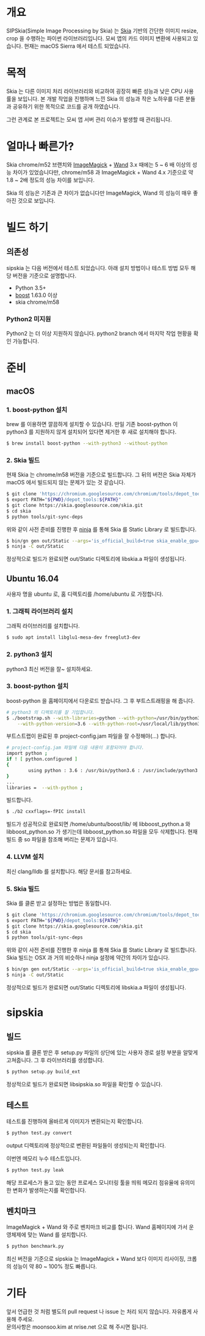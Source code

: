 # 개요
SIPSkia(Simple Image Processing by Skia) 는 [Skia](https://skia.org/) 기반의 간단한 이미지
resize, crop 을 수행하는 파이썬 라이브러리입니다. 모씨 앱의 카드
이미지 변환에 사용되고 있습니다. 현재는 macOS Sierra 에서 테스트 되었습니다.

# 목적
Skia 는 다른 이미지 처리 라이브러리와 비교하여 굉장히 빠른 성능과 낮은
CPU 사용률을 보입니다. 본 개발 작업을 진행하며 느낀 Skia 의 성능과
작은 노하우를 다른 분들과 공유하기 위한 목적으로 코드를 공개 하였습니다.

그런 관계로 본 프로젝트는 모씨 앱 서버 관리 이슈가 발생할 때 관리됩니다.

# 얼마나 빠른가?
Skia chrome/m52 브랜치와 [ImageMagick](https://www.imagemagick.org/) +
[Wand](http://docs.wand-py.org/en/0.4.4/) 3.x 때에는 5 ~ 6 배 이상의
성능 차이가 있었습니다만, chrome/m58 과 ImageMagick + Wand 4.x 기준으로
약 1.8 ~ 2배 정도의 성능 차이를 보입니다.

Skia 의 성능은 기존과 큰 차이가 없습니다만 ImageMagick, Wand 의 성능이
매우 좋아진 것으로 보입니다.

# 빌드 하기
## 의존성
sipskia 는 다음 버전에서 테스트 되었습니다. 아래 설치 방법이나 테스트 방법 모두
해당 버전을 기준으로 설명합니다.

* Python 3.5+
* [boost](http://www.boost.org/) 1.63.0 이상
* skia chrome/m58

### Python2 미지원
Python2 는 더 이상 지원하지 않습니다. python2 branch 에서 마지막 작업 현황을
확인 가능합니다.

# 준비
## macOS
### 1. boost-python 설치
brew 를 이용하면 깔끔하게 설치할 수 있습니다.
만일 기존 boost-python 이 python3 를 지원하지 않게 설치되어 있다면 제거한 후
새로 설치해야 합니다.

```bash
$ brew install boost-python --with-python3 --without-python
```

### 2. Skia 빌드
현재 Skia 는 chrome/m58 버전을 기준으로 빌드합니다. 그 뒤의 버전은 Skia 자체가
macOS 에서 빌드되지 않는 문제가 있는 것 같습니다.

```bash
$ git clone 'https://chromium.googlesource.com/chromium/tools/depot_tools.git'
$ export PATH="${PWD}/depot_tools:${PATH}"
$ git clone https://skia.googlesource.com/skia.git
$ cd skia
$ python tools/git-sync-deps
```

위와 같이 사전 준비를 진행한 후 [ninja](https://ninja-build.org/) 를 통해 Skia 를 Static Library
로 빌드합니다.
```bash
$ bin/gn gen out/Static --args='is_official_build=true skia_enable_gpu=true skia_use_fontconfig=false cc="clang" cxx="clang++"'
$ ninja -C out/Static
```

정상적으로 빌드가 완료되면 out/Static 디렉토리에 libskia.a 파일이 생성됩니다.

## Ubuntu 16.04
사용자 명을 ubuntu 로, 홈 디렉토리를 /home/ubuntu 로 가정합니다.

### 1. 그래픽 라이브러리 설치
그래픽 라이브러리를 설치합니다.
```bash
$ sudo apt install libglu1-mesa-dev freeglut3-dev
```

### 2. python3 설치
python3 최신 버전을 잘~ 설치하세요.

### 3. boost-python 설치
boost-python 을 홈페이지에서 다운로드 받습니다. 그 후 부트스트래핑을 해 줍니다.
```bash
# python3 의 디렉토리를 잘 기입합니다.
$ ./bootstrap.sh --with-libraries=python --with-python=/usr/bin/python3.6 \
	--with-python-version=3.6 --with-python-root=/usr/local/lib/python3.6 --prefix=/home/ubuntu/boost
```

부트스트랩이 완료된 후 project-config.jam 파일을 잘 수정해야(...) 합니다.
```bash
# project-config.jam 파일에 다음 내용이 포함되어야 합니다.
import python ;
if ! [ python.configured ]
{
	    using python : 3.6 : /usr/bin/python3.6 : /usr/include/python3.6m : /usr/lib/python3.6 ;
}
...
libraries =  --with-python ;
```

빌드합니다.
```bash
$ ./b2 cxxflags=-fPIC install
```
빌드가 성공적으로 완료되면 /home/ubuntu/boost/lib/ 에 libboost_python.a 와 libboost_python.so
가 생기는데 libboost_python.so 파일을 모두 삭제합니다. 현재 빌드 중 so 파일을 참조해 버리는 문제가
있습니다.

### 4. LLVM 설치
최신 clang/lldb 를 설치합니다. 해당 문서를 참고하세요.

### 5. Skia 빌드
Skia 를 클론 받고 설정하는 방법은 동일합니다.
```bash
$ git clone 'https://chromium.googlesource.com/chromium/tools/depot_tools.git'
$ export PATH="${PWD}/depot_tools:${PATH}"
$ git clone https://skia.googlesource.com/skia.git
$ cd skia
$ python tools/git-sync-deps
```

위와 같이 사전 준비를 진행한 후 ninja 를 통해 Skia 를 Static Library
로 빌드합니다. Skia 빌드는 OSX 과 거의 비슷하나 ninja 설정에 약간의 차이가 있습니다.
```bash
$ bin/gn gen out/Static --args='is_official_build=true skia_enable_gpu=false skia_use_fontconfig=false skia_use_system_expat=false skia_use_system_freetype2=false skia_use_system_icu=false skia_use_system_libjpeg_turbo=false skia_use_system_libpng=false skia_use_system_libwebp=false skia_use_system_zlib=false cc="clang" cxx="clang++"'
$ ninja -C out/Static
```

정상적으로 빌드가 완료되면 out/Static 디렉토리에 libskia.a 파일이 생성됩니다.

# sipskia
## 빌드
sipskia 를 클론 받은 후 setup.py 파일의 상단에 있는 사용자 경로 설정 부분을 알맞게 고쳐줍니다.
그 후 라이브러리를 생성합니다.
```bash
$ python setup.py build_ext
```

정상적으로 빌드가 완료되면 libsipskia.so 파일을 확인할 수 있습니다.

## 테스트
테스트를 진행하여 올바르게 이미지가 변환되는지 확인합니다.
```bash
$ python test.py convert
```

output 디렉토리에 정상적으로 변환된 파일들이 생성되는지 확인합니다.

이번엔 메모리 누수 테스트입니다.
```bash
$ python test.py leak
```

해당 프로세스가 돌고 있는 동안 프로세스 모니터링 툴을 띄워 메모리 점유율에 유의미한 변화가
발생하는지를 확인합니다.

## 벤치마크
ImageMagick + Wand 와 주로 벤치마크 비교를 합니다. Wand 홈페이지에 가서
운영체제에 맞는 Wand 를 설치합니다.

```bash
$ python benchmark.py
```

최신 버전을 기준으로 sipskia 는 ImageMagick + Wand 보다 이미지 리사이징, 크롭의 성능이
약 80 ~ 100% 정도 빠릅니다.

# 기타
앞서 언급한 것 처럼 별도의 pull request 나 issue 는 처리 되지 않습니다. 자유롭게 사용해 주세요.<br />
문의사항은 moonsoo.kim at nrise.net 으로 해 주시면 됩니다.
